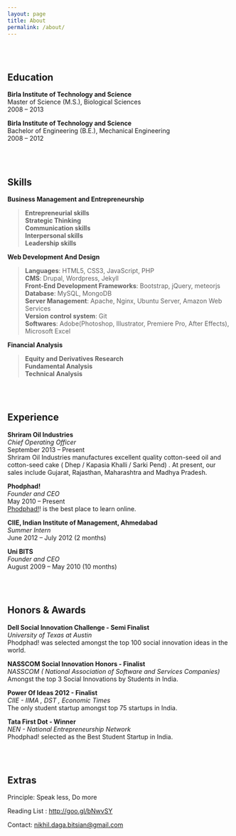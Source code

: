 ```yaml
---
layout: page
title: About
permalink: /about/
---
```


<br><br>  
  
Education
---------
**Birla Institute of Technology and Science**  
Master of Science (M.S.),  Biological Sciences  
2008 – 2013


**Birla Institute of Technology and Science**  
Bachelor of Engineering (B.E.), Mechanical Engineering  
2008 – 2012


<br><br>  
  
Skills
------
**Business Management and Entrepreneurship**
> **Entrepreneurial skills**  
> **Strategic Thinking**  
> **Communication skills**  
> **Interpersonal skills**  
> **Leadership skills**  

**Web Development And Design**   

> **Languages**:	 HTML5, CSS3, JavaScript, PHP    
> **CMS**:  	Drupal, Wordpress, Jekyll  
> **Front-End Development Frameworks**: 	Bootstrap, jQuery, meteorjs   
> **Database**:	  MySQL, MongoDB  
> **Server Management**:	Apache, Nginx, Ubuntu Server, Amazon Web Services    
> **Version control system**:	Git  
> **Softwares**: 	Adobe(Photoshop, Illustrator, Premiere Pro, After Effects), Microsoft Excel  


**Financial Analysis**  
> **Equity and Derivatives Research**  
> **Fundamental Analysis**  
> **Technical Analysis**   


<br><br>  
  
Experience
----------

**Shriram Oil Industries**  
*Chief Operating Officer*  
September 2013 – Present  
Shriram Oil Industries manufactures excellent quality cotton-seed oil and cotton-seed cake ( Dhep / Kapasia Khalli / Sarki Pend) . At present, our sales include Gujarat, Rajasthan, Maharashtra and Madhya Pradesh.


**Phodphad!**  
*Founder and CEO*  
May 2010 – Present   
[Phodphad!](http://phodphad.com/)! is the best place to learn online.


**CIIE, Indian Institute of Management, Ahmedabad**  
*Summer Intern*  
June 2012 – July 2012 (2 months)  


**Uni BITS**  
*Founder and CEO*  
August 2009 – May 2010 (10 months)

<br><br>
  
  
Honors & Awards
---------------

**Dell Social Innovation Challenge - Semi Finalist**  
*University of Texas at Austin*  
Phodphad! was selected amongst the top 100 social innovation ideas in the world.


**NASSCOM Social Innovation Honors - Finalist**  
*NASSCOM ( National Association of Software and Services Companies)*  
Amongst the top 3 Social Innovations by Students in India.


**Power Of Ideas 2012 - Finalist**  
*CIIE - IIMA , DST , Economic Times*  
The only student startup amongst top 75 startups in India.


**Tata First Dot - Winner**  
*NEN - National Entrepreneurship Network*  
Phodphad! selected as the Best Student Startup in India.

  <br><br>
  
Extras
-----

Principle: Speak less, Do more

Reading List : http://goo.gl/bNwvSY

Contact: nikhil.daga.bitsian@gmail.com
